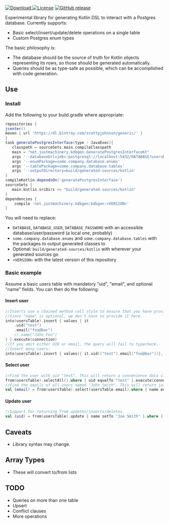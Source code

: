 [ ![Download](https://api.bintray.com/packages/scottpjohnson/generic/kdbgen/images/download.svg) ](https://bintray.com/scottpjohnson/generic/kdbgen/_latestVersion)
[![License](https://img.shields.io/badge/License-Apache%202.0-blue.svg)](https://opensource.org/licenses/Apache-2.0)
[![GitHub release](https://img.shields.io/github/release/qubyte/rubidium.svg)]()
 
 Experimental library for generating Kotlin DSL to interact with a Postgres database. 
 Currently supports:
  - Basic select/insert/update/delete operations on a single table
  - Custom Postgres enum types
 
 The basic philosophy is:
 - The database should be the source of truth for Kotlin objects representing its rows, so those should be generated automatically.
 - Queries should be as type-safe as possible, which can be accomplished with code generation.
  
## Use
### Install
Add the following to your build.gradle where appropriate:
```groovy
repositories {
jcenter()
maven { url 'https://dl.bintray.com/scottpjohnson/generic/' }
}
task generatePostgresInterface(type : JavaExec){
   classpath = sourceSets.main.compileClasspath
   main = "net.justmachinery.kdbgen.GeneratePostgresInterfaceKt"
   args '--databaseUrl=jdbc:postgresql://localhost:5432/DATABASE?user=DATABASE_USER&password=DATABASE_PASSWORD'
   args '--enumPackage=some.company.database.enums'
   args '--tablePackage=some.company.database.tables'
   args '--outputDirectory=build/generated-sources/kotlin'
}
compileKotlin.dependsOn('generatePostgresInterface')
sourceSets {
   main.kotlin.srcDirs += "build/generated-sources/kotlin"
}
dependencies {
    compile 'net.justmachinery.kdbgen:kdbgen:<VERSION>'
}
```
You will need to replace:
- `DATABASE`, `DATABASE_USER`, `DATABASE_PASSWORD` with an accessible database/user/password (a local one, probably)
- `some.company.database.enums` and `some.company.database.tables` with the packages to output generated classes to
- Optional: `build/generated-sources/kotlin` with wherever your generated sources go
- `<VERSION>` with the latest version of this repository

### Basic example

 Assume a basic users table with mandatory "uid", "email", and optional "name" fields. You can then do the following:

#### Insert user
```kotlin
//Inserts use a chained method call style to ensure that you have provided every non-defaultable field
//Since "name" is optional, we don't have to provide it here.
into(usersTable).insert { values { it
    .uid("test")
    .email("foo@bar")
    //.name("John Foo")
} }.execute(connection)
//If you omit either UID or email, the query will fail to typecheck.
//Insert many users:
into(usersTable).insert { values({ it.uid(("test").email("foo@bar"))}, { it.uid("test2").email("foo2@bar")}) }.execute(connection)
```

#### Select user
```kotlin
//Find the user with uid "test". This will return a convenience data class containing all columns.
from(usersTable).selectAll().where { uid equalTo "test" }.execute(connection).firstOrNull()
//Find the emails of all users named "John Smith". This will return just the email column wrapped in a tuple-like data structure.
val (email) = from(usersTable).select(usersTable.email).where { name equalTo "John Smith" }.execute(connection).first()
```

#### Update user
```kotlin
//Support for returning from updates/inserts/deletes.
val (uid) = from(usersTable).update { name setTo "Joe Smith" }.where { name equalTo "test" }.returning(uid).execute(connection).first()
```

## Caveats
- Library syntax may change.

## Array Types
- These will convert to/from lists

## TODO
- Queries on more than one table
- Upsert
- Conflict clauses
- More operations